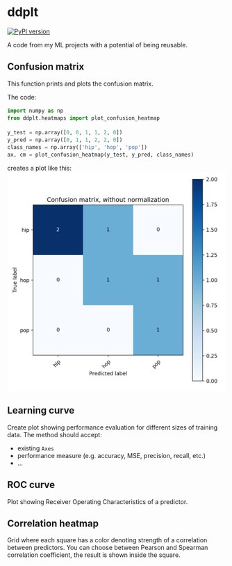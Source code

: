 # ddplt

[![PyPI version](https://badge.fury.io/py/ddplt.svg)](https://badge.fury.io/py/ddplt)

A code from my ML projects with a potential of being reusable.


## Confusion matrix

This function prints and plots the confusion matrix.

The code:

```python
import numpy as np
from ddplt.heatmaps import plot_confusion_heatmap

y_test = np.array([0, 0, 1, 1, 2, 0])
y_pred = np.array([0, 1, 1, 2, 2, 0])
class_names = np.array(['hip', 'hop', 'pop'])
ax, cm = plot_confusion_heatmap(y_test, y_pred, class_names)
```

creates a plot like this:
![conf_matrix](img/cm_hip_hop_pop.png)


## Learning curve

Create plot showing performance evaluation for different sizes of training data. The method should accept: 
- existing `Axes`
- performance measure (e.g. accuracy, MSE, precision, recall, etc.)
- ...


## ROC curve

Plot showing Receiver Operating Characteristics of a predictor.


## Correlation heatmap

Grid where each square has a color denoting strength of a correlation between predictors. You can choose between Pearson and Spearman correlation coefficient, the result is shown inside the square. 

